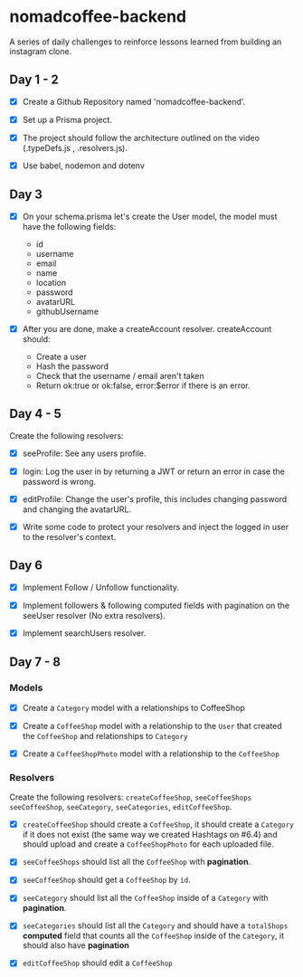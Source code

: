 # nomadcoffee-backend

A series of daily challenges to reinforce lessons learned from building an instagram clone.

## Day 1 - 2

- [x] Create a Github Repository named 'nomadcoffee-backend'.

- [x] Set up a Prisma project.

- [x] The project should follow the architecture outlined on the video (.typeDefs.js , .resolvers.js).

- [x] Use babel, nodemon and dotenv

## Day 3

- [x] On your schema.prisma let's create the User model, the model must have the following fields:

  - id
  - username
  - email
  - name
  - location
  - password
  - avatarURL
  - githubUsername

- [x] After you are done, make a createAccount resolver. createAccount should:

  - Create a user
  - Hash the password
  - Check that the username / email aren't taken
  - Return ok:true or ok:false, error:$error if there is an error.

## Day 4 - 5

Create the following resolvers:

- [x] seeProfile: See any users profile.

- [x] login: Log the user in by returning a JWT or return an error in case the password is wrong.

- [x] editProfile: Change the user's profile, this includes changing password and changing the avatarURL.

- [x] Write some code to protect your resolvers and inject the logged in user to the resolver's context.

## Day 6

- [x] Implement Follow / Unfollow functionality.

- [x] Implement followers & following computed fields with pagination on the seeUser resolver (No extra resolvers).

- [x] Implement searchUsers resolver.

## Day 7 - 8

### Models

- [x] Create a `Category` model with a relationships to CoffeeShop

- [x] Create a `CoffeeShop` model with a relationship to the `User` that created the `CoffeeShop` and relationships to `Category`

- [x] Create a `CoffeeShopPhoto` model with a relationship to the `CoffeeShop`

### Resolvers

Create the following resolvers: `createCoffeeShop`, `seeCoffeeShops` `seeCoffeeShop`, `seeCategory`, `seeCategories`, `editCoffeeShop`.

- [x] `createCoffeeShop` should create a `CoffeeShop`, it should create a `Category` if it does not exist (the same way we created Hashtags on #6.4) and should upload and create a `CoffeeShopPhoto` for each uploaded file.

- [x] `seeCoffeeShops` should list all the `CoffeeShop` with **pagination**.

- [x] `seeCoffeeShop` should get a `CoffeeShop` by `id`.

- [x] `seeCategory` should list all the `CoffeeShop` inside of a `Category` with **pagination**.

- [x] `seeCategories` should list all the `Category` and should have a `totalShops` **computed** field that counts all the `CoffeeShop` inside of the `Category`, it should also have **pagination**

- [x] `editCoffeeShop` should edit a `CoffeeShop`
